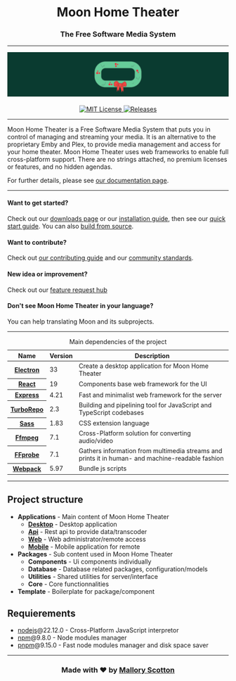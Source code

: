 <h1 align="center">Moon Home Theater</h1>
<h3 align="center">The Free Software Media System</h3>

---

<p align="center">
  <img alt="Logo Banner" src="https://raw.githubusercontent.com/moon-software-team/moon-home-theater/master/docs/assets/banner-logo-solid-holiday.svg"/>
  <br/>
  <br/>
  <a href="./LICENSE">
    <img alt="MIT License" src="https://img.shields.io/github/license/moon-software-team/moon-home-theater.svg"/>
  </a>
  <a href="https://github.com/moon-software-team/moon-home-theater/releases">
    <img alt="Releases" src="https://img.shields.io/github/release/moon-software-team/moon-home-theater.svg"/>
  </a>
</p>

---

<p>
Moon Home Theater is a Free Software Media System that puts you in control of managing and streaming your media.
It is an alternative to the proprietary Emby and Plex, to provide media management and access for your home theater. Moon Home Theater uses web frameworks to enable full cross-platform support.
There are no strings attached, no premium licenses or features, and no hidden agendas.
</p>

<p>
For further details, please see <a href="#">our documentation page</a>.
</p>

---

<h4>Want to get started?</h4>
<p>
Check out our <a href="#">downloads page</a> or our <a href="#">installation guide</a>, then see our <a href="#">quick start guide</a>.
You can also <a href="#">build from source</a>.
</p>

<h4>Want to contribute?</h4>
<p>
Check out <a href="#">our contributing guide</a> and our <a href="#">community standards</a>.
</p>

<h4>New idea or improvement?</h4>
<p>
Check out our <a href="#">feature request hub</a>
</p>

<h4>Don't see Moon Home  Theater in your language?</h4>
<p>
You can help translating Moon and its subprojects.
</p>

---

<table>
  <caption>Main dependencies of the project</caption>
  <thead>
    <tr>
      <th scope="col">Name</th>
      <th scope="col">Version</th>
      <th scope="col">Description</th>
    </tr>
  </thead>
  <tbody>
    <tr>
      <th scope="row"><a href="https://www.electronjs.org/">Electron</a></th>
      <td>33</td>
      <td>Create a desktop application for Moon Home Theater</td>
    </tr>
    <tr>
      <th scope="row"><a href="https://react.dev/">React</a></th>
      <td>19</td>
      <td>Components base web framework for the UI</td>
    </tr>
    <tr>
      <th scope="row"><a href="https://expressjs.com/">Express</a></th>
      <td>4.21</td>
      <td>Fast and minimalist web framework for the server</td>
    </tr>
    <tr>
      <th scope="row"><a href="https://turbo.build/">TurboRepo</a></th>
      <td>2.3</td>
      <td>Building and pipelining tool for JavaScript and TypeScript codebases</td>
    </tr>
    <tr>
      <th scope="row"><a href="https://sass-lang.com/">Sass</a></th>
      <td>1.83</td>
      <td>CSS extension language </td>
    </tr>
    <tr>
      <th scope="row"><a href="https://ffmpeg.org/">Ffmpeg</a></th>
      <td>7.1</td>
      <td>Cross-Platform solution for converting audio/video</td>
    </tr>
    <tr>
      <th scope="row"><a href="https://ffmpeg.org/ffprobe.html">FFprobe</a></th>
      <td>7.1</td>
      <td>Gathers information from multimedia streams and prints it in human- and machine-readable fashion</td>
    </tr>
    <tr>
      <th scope="row"><a href="https://webpack.js.org/">Webpack</a></th>
      <td>5.97</td>
      <td>Bundle js scripts</td>
    </tr>
  </tbody>
</table>

---

<h2>Project structure</h2>

<ul>
  <li>
    <strong>Applications</strong> - Main content of Moon Home Theater
    <ul>
      <li><strong><a href="https://github.com/moon-software-team/moon-home-theater/blob/master/apps/desktop/README.md">Desktop</a></strong> - Desktop application</li>
      <li><strong><a href="https://github.com/moon-software-team/moon-home-theater/blob/master/apps/api/README.md">Api</a></strong> - Rest api to provide data/transcoder</li>
      <li><strong><a href="https://github.com/moon-software-team/moon-home-theater/blob/master/apps/web/README.md">Web</a></strong> - Web administrator/remote access</li>
      <li><strong><a href="https://github.com/moon-software-team/moon-home-theater/blob/master/apps/mobile/README.md">Mobile</a></strong> - Mobile application for remote</li>
    </ul>
  </li>
  <li>
    <strong>Packages</strong> - Sub content used in Moon Home Theater
    <ul>
      <li><strong>Components</strong> - Ui components individually</li>
      <li><strong>Database</strong> - Database related packages, configuration/models</li>
      <li><strong>Utilities</strong> - Shared utilities for server/interface</li>
      <li><strong>Core</strong> - Core functionnalities</li>
    </ul>
  </li>
  <li>
    <strong>Template</strong> - Boilerplate for package/component
  </li>
</ul>

<h2>Requierements</h2>

<ul>
  <li><a href="https://nodejs.org/">nodejs</a>@22.12.0 - Cross-Platform JavaScript interpretor</li>
  <li><a href="https://www.npmjs.com/">npm</a>@9.8.0 - Node modules manager</li>
  <li><a href="https://pnpm.io/">pnpm</a>@9.15.0 - Fast node modules manager and disk space saver</li>
</ul>

---

<h3 align="center">Made with ❤️ by <a href="https://github.com/mallory-scotton">Mallory Scotton</a</h3>
